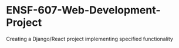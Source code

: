 # ENSF-607-Web-Development-Project
Creating a Django/React project implementing specified functionality

